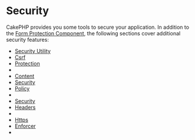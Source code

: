 # Security

CakePHP provides you some tools to secure your application. In addition to the
[Form Protection Component](controllers/components/form-protection.md), the following sections cover
additional security features:

- [Security Utility](core-libraries/security.md)
- [Csrf](CSRF.md)
- [Protection](Protection.md)
- [](security/csrf)
- [Content](Content.md)
- [Security](Security.md)
- [Policy](Policy.md)
- [](security/content-security-policy)
- [Security](Security.md)
- [Headers](Headers.md)
- [](security/security-headers)
- [Https](HTTPS.md)
- [Enforcer](Enforcer.md)
- [](security/https-enforcer)
